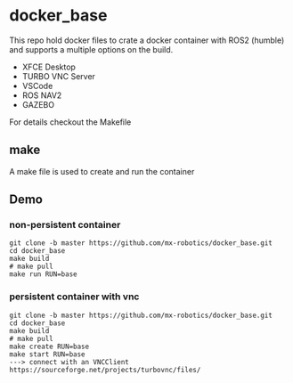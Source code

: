 # docker_base
This repo hold docker files to crate a docker container with ROS2 (humble) and supports a multiple options on the build.

* XFCE Desktop 
* TURBO VNC Server
* VSCode
* ROS NAV2 
* GAZEBO

For details checkout the Makefile

## make
A make file is used to create and run the container

## Demo

### non-persistent container
```
git clone -b master https://github.com/mx-robotics/docker_base.git
cd docker_base
make build
# make pull
make run RUN=base
```

### persistent container with vnc
```
git clone -b master https://github.com/mx-robotics/docker_base.git
cd docker_base
make build
# make pull
make create RUN=base
make start RUN=base
---> connect with an VNCClient https://sourceforge.net/projects/turbovnc/files/
```
